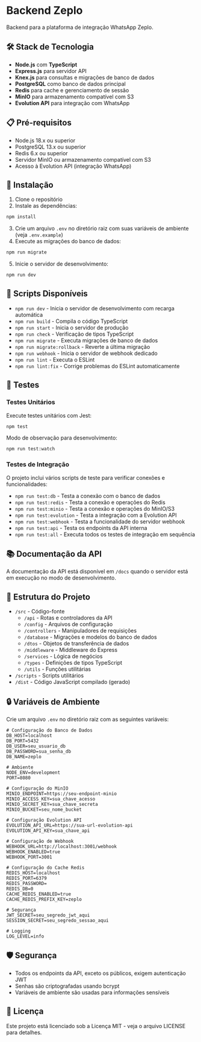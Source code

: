 # Backend Zeplo

Backend para a plataforma de integração WhatsApp Zeplo.

## 🛠️ Stack de Tecnologia

- **Node.js** com **TypeScript**
- **Express.js** para servidor API
- **Knex.js** para consultas e migrações de banco de dados
- **PostgreSQL** como banco de dados principal
- **Redis** para cache e gerenciamento de sessão
- **MinIO** para armazenamento compatível com S3
- **Evolution API** para integração com WhatsApp

## 📋 Pré-requisitos

- Node.js 18.x ou superior
- PostgreSQL 13.x ou superior
- Redis 6.x ou superior
- Servidor MinIO ou armazenamento compatível com S3
- Acesso à Evolution API (integração WhatsApp)

## 🔧 Instalação

1. Clone o repositório
2. Instale as dependências:

```bash
npm install
```

3. Crie um arquivo `.env` no diretório raiz com suas variáveis de ambiente (veja `.env.example`)
4. Execute as migrações do banco de dados:

```bash
npm run migrate
```

5. Inicie o servidor de desenvolvimento:

```bash
npm run dev
```

## 🚀 Scripts Disponíveis

- `npm run dev` - Inicia o servidor de desenvolvimento com recarga automática
- `npm run build` - Compila o código TypeScript
- `npm run start` - Inicia o servidor de produção
- `npm run check` - Verificação de tipos TypeScript
- `npm run migrate` - Executa migrações de banco de dados
- `npm run migrate:rollback` - Reverte a última migração
- `npm run webhook` - Inicia o servidor de webhook dedicado
- `npm run lint` - Executa o ESLint
- `npm run lint:fix` - Corrige problemas do ESLint automaticamente

## 🧪 Testes

### Testes Unitários

Execute testes unitários com Jest:

```bash
npm test
```

Modo de observação para desenvolvimento:

```bash
npm run test:watch
```

### Testes de Integração

O projeto inclui vários scripts de teste para verificar conexões e funcionalidades:

- `npm run test:db` - Testa a conexão com o banco de dados
- `npm run test:redis` - Testa a conexão e operações do Redis
- `npm run test:minio` - Testa a conexão e operações do MinIO/S3
- `npm run test:evolution` - Testa a integração com a Evolution API
- `npm run test:webhook` - Testa a funcionalidade do servidor webhook
- `npm run test:api` - Testa os endpoints da API interna
- `npm run test:all` - Executa todos os testes de integração em sequência

## 📚 Documentação da API

A documentação da API está disponível em `/docs` quando o servidor está em execução no modo de desenvolvimento.

## 📁 Estrutura do Projeto

- `/src` - Código-fonte
  - `/api` - Rotas e controladores da API
  - `/config` - Arquivos de configuração
  - `/controllers` - Manipuladores de requisições
  - `/database` - Migrações e modelos do banco de dados
  - `/dtos` - Objetos de transferência de dados
  - `/middleware` - Middleware do Express
  - `/services` - Lógica de negócios
  - `/types` - Definições de tipos TypeScript
  - `/utils` - Funções utilitárias
- `/scripts` - Scripts utilitários
- `/dist` - Código JavaScript compilado (gerado)

## 🔒 Variáveis de Ambiente

Crie um arquivo `.env` no diretório raiz com as seguintes variáveis:

```
# Configuração do Banco de Dados
DB_HOST=localhost
DB_PORT=5432
DB_USER=seu_usuario_db
DB_PASSWORD=sua_senha_db
DB_NAME=zeplo

# Ambiente
NODE_ENV=development
PORT=8080

# Configuração do MinIO
MINIO_ENDPOINT=https://seu-endpoint-minio
MINIO_ACCESS_KEY=sua_chave_acesso
MINIO_SECRET_KEY=sua_chave_secreta
MINIO_BUCKET=seu_nome_bucket

# Configuração Evolution API
EVOLUTION_API_URL=https://sua-url-evolution-api
EVOLUTION_API_KEY=sua_chave_api

# Configuração de Webhook
WEBHOOK_URL=http://localhost:3001/webhook
WEBHOOK_ENABLED=true
WEBHOOK_PORT=3001

# Configuração do Cache Redis
REDIS_HOST=localhost
REDIS_PORT=6379
REDIS_PASSWORD=
REDIS_DB=0
CACHE_REDIS_ENABLED=true
CACHE_REDIS_PREFIX_KEY=zeplo

# Segurança
JWT_SECRET=seu_segredo_jwt_aqui
SESSION_SECRET=seu_segredo_sessao_aqui

# Logging
LOG_LEVEL=info
```

## 🛡️ Segurança

- Todos os endpoints da API, exceto os públicos, exigem autenticação JWT
- Senhas são criptografadas usando bcrypt
- Variáveis de ambiente são usadas para informações sensíveis

## 📄 Licença

Este projeto está licenciado sob a Licença MIT - veja o arquivo LICENSE para detalhes. 
